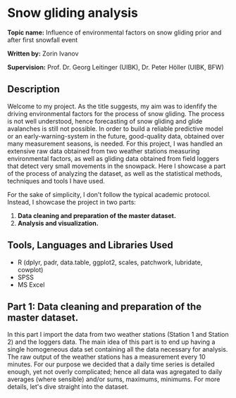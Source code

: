 # Snow gliding analysis
**Topic name:** Influence of environmental factors on snow gliding prior and after first snowfall event

**Written by:** Zorin Ivanov

**Supervision:** Prof. Dr. Georg Leitinger (UIBK), Dr. Peter Höller (UIBK, BFW)
## Description
Welcome to my project. As the title suggests, my aim was to idenfify the driving environmental factors for the process of snow gliding. The process is not well understood, hence forecasting of snow gliding and glide avalanches is still not possible. In order to build a reliable predictive model or an early-warning-system in the future, good-quality data, obtained over many measurement seasons, is needed. For this project, I was handled an extensive raw data obtained from two weather stations measuring environmental factors, as well as gliding data obtained from field loggers that detect very small movements in the snowpack. Here I showcase a part of the process of analyzing the dataset, as well as the statistical methods, techniques and tools I have used.

For the sake of simplicity, I don't follow the typical academic protocol. Instead, I showcase the project in two parts:

1. **Data cleaning and preparation of the master dataset.**
2. **Analysis and visualization.**
## Tools, Languages and Libraries Used
* R (dplyr, padr, data.table, ggplot2, scales, patchwork, lubridate, cowplot)
* SPSS
* MS Excel

## Part 1: Data cleaning and preparation of the master dataset.
In this part I import the data from two weather stations (Station 1 and Station 2) and the loggers data. The main idea of this part is to end up having a single homogeneous data set containing all the data necessary for analysis. The raw output of the weather stations has a measurement every 10 minutes. For our purpose we decided that a daily time series is detailed enough, yet not overly complicated; hence all data was agregated to daily averages (where sensible) and/or sums, maximums, minimums. For more details, let's dive straight into the dataset.

